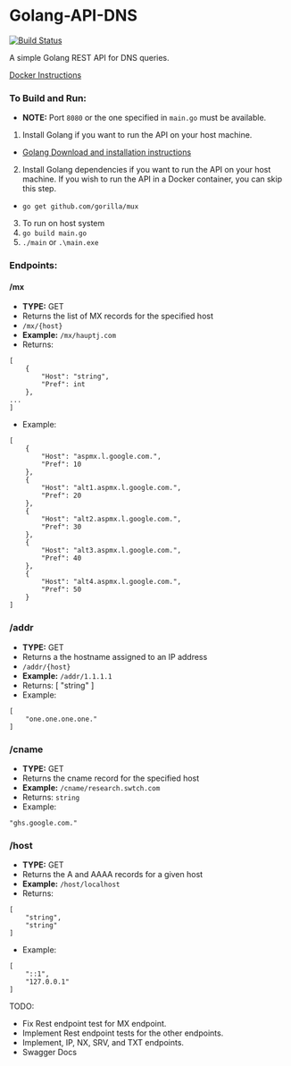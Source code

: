 # Golang-API-DNS
[![Build Status](https://travis-ci.org/HauptJ/Golang-API-DNS.svg?branch=master)](https://travis-ci.org/HauptJ/Golang-API-DNS)

A simple Golang REST API for DNS queries.

[Docker Instructions](https://github.com/HauptJ/Golang-API-DNS-Docker)

### To Build and Run:
- **NOTE:** Port `8080` or the one specified in `main.go` must be available.

1. Install Golang if you want to run the API on your host machine.
  - [Golang Download and installation instructions](https://golang.org/dl/)


2. Install Golang dependencies if you want to run the API on your host machine. If you wish to run the API in a Docker container, you can skip this step.
  - `go get github.com/gorilla/mux`

3. To run on host system
  1. `go build main.go`
  2. `./main` or `.\main.exe`


### Endpoints:

#### /mx
- **TYPE:** GET
- Returns the list of MX records for the specified host
- `/mx/{host}`
- **Example:** `/mx/hauptj.com`
- Returns:
```
[
    {
        "Host": "string",
        "Pref": int
    },
...
]
```
- Example:
```
[
    {
        "Host": "aspmx.l.google.com.",
        "Pref": 10
    },
    {
        "Host": "alt1.aspmx.l.google.com.",
        "Pref": 20
    },
    {
        "Host": "alt2.aspmx.l.google.com.",
        "Pref": 30
    },
    {
        "Host": "alt3.aspmx.l.google.com.",
        "Pref": 40
    },
    {
        "Host": "alt4.aspmx.l.google.com.",
        "Pref": 50
    }
]
```

### /addr
- **TYPE:** GET
- Returns a the hostname assigned to an IP address
- `/addr/{host}`
- **Example:** `/addr/1.1.1.1`
- Returns:
[
    "string"
]
- Example:
```
[
    "one.one.one.one."
]
```

### /cname
- **TYPE:** GET
- Returns the cname record for the specified host
- **Example:** `/cname/research.swtch.com`
- Returns:
`string`
- Example:
```
"ghs.google.com."
```

### /host
- **TYPE:** GET
- Returns the A and AAAA records for a given host
- **Example:** `/host/localhost`
- Returns:
```
[
    "string",
    "string"
]
```
- Example:
```
[
    "::1",
    "127.0.0.1"
]
```

TODO:
- Fix Rest endpoint test for MX endpoint.
- Implement Rest endpoint tests for the other endpoints.
- Implement, IP, NX, SRV, and TXT endpoints.
- Swagger Docs